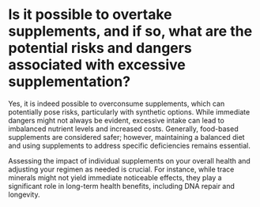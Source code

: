 # Is it possible to overtake supplements, and if so, what are the potential risks and dangers associated with excessive supplementation?

Yes, it is indeed possible to overconsume supplements, which can potentially pose risks, particularly with synthetic options. While immediate dangers might not always be evident, excessive intake can lead to imbalanced nutrient levels and increased costs. Generally, food-based supplements are considered safer; however, maintaining a balanced diet and using supplements to address specific deficiencies remains essential.

Assessing the impact of individual supplements on your overall health and adjusting your regimen as needed is crucial. For instance, while trace minerals might not yield immediate noticeable effects, they play a significant role in long-term health benefits, including DNA repair and longevity.
